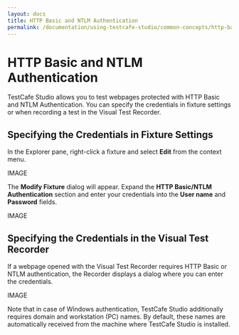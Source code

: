 ```yaml
---
layout: docs
title: HTTP Basic and NTLM Authentication
permalink: /documentation/using-testcafe-studio/common-concepts/http-basic-and-ntlm-authentication.html
---
```

# HTTP Basic and NTLM Authentication

TestCafe Studio allows you to test webpages protected with HTTP Basic and NTLM Authentication. You can specify the credentials in fixture settings or when recording a test in the Visual Test Recorder.

## Specifying the Credentials in Fixture Settings

In the Explorer pane, right-click a fixture and select **Edit** from the context menu.

IMAGE

The **Modify Fixture** dialog will appear. Expand the **HTTP Basic/NTLM Authentication** section and enter your credentials into the **User name** and **Password** fields.

IMAGE

## Specifying the Credentials in the Visual Test Recorder

If a webpage opened with the Visual Test Recorder requires HTTP Basic or NTLM authentication, the Recorder displays a dialog where you can enter the credentials.

IMAGE

Note that in case of Windows authentication, TestCafe Studio additionally requires domain and workstation (PC) names. By default, these names are automatically received from the machine where TestCafe Studio is installed.
